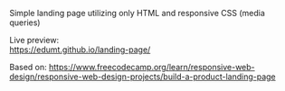 Simple landing page utilizing only HTML and responsive CSS (media queries)

Live preview:  
https://edumt.github.io/landing-page/  

Based on:
https://www.freecodecamp.org/learn/responsive-web-design/responsive-web-design-projects/build-a-product-landing-page